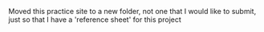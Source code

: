 Moved this practice site to a new folder, not one that I would like to submit, just so that I have a 'reference sheet' for this project